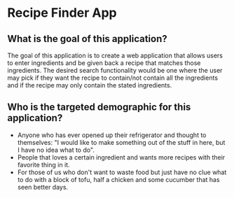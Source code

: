# Recipe Finder App

## What is the goal of this application?
The goal of this application is to create a web application that allows users to enter ingredients and be given back a recipe that matches those ingredients. 
The desired search functionality would be one where the user may pick if they want the recipe to contain/not contain all the ingredients and if the recipe may only contain the stated ingredients.


## Who is the targeted demographic for this application?
- Anyone who has ever opened up their refrigerator and thought to themselves: "I would like to make something out of the stuff in here, but I have no idea what to do".
- People that loves a certain ingredient and wants more recipes with their favorite thing in it.
- For those of us who don't want to waste food but just have no clue what to do with a block of tofu, half a chicken and some cucumber that has seen better days.

